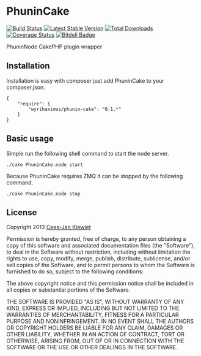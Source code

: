 PhuninCake
==========

[![Build Status](https://travis-ci.org/WyriHaximus/PhuninCake.png)](https://travis-ci.org/WyriHaximus/PhuninCake)
[![Latest Stable Version](https://poser.pugx.org/WyriHaximus/Phunin-Cake/v/stable.png)](https://packagist.org/packages/WyriHaximus/Phunin-Cake)
[![Total Downloads](https://poser.pugx.org/WyriHaximus/Phunin-Cake/downloads.png)](https://packagist.org/packages/WyriHaximus/Phunin-Cake)
[![Coverage Status](https://coveralls.io/repos/WyriHaximus/Phunin-Cake/badge.png)](https://coveralls.io/r/WyriHaximus/Phunin-Cake)
[![Bitdeli Badge](https://d2weczhvl823v0.cloudfront.net/WyriHaximus/phunincake/trend.png)](https://bitdeli.com/free "Bitdeli Badge")

PhuninNode CakePHP plugin wrapper

## Installation ##

Installation is easy with composer just add PhuninCake to your composer.json.

    {
        "require": {
            "wyrihaximus/phunin-cake": "0.1.*"
        }
    }

## Basic usage ##

Simple run the following shell command to start the node server.

    ./cake PhuninCake.node start

Because PhuninCake requires ZMQ it can be stopped by the following command.

    ./cake PhuninCake.node stop

## License ##

Copyright 2013 [Cees-Jan Kiewiet](http://wyrihaximus.net/)

Permission is hereby granted, free of charge, to any person
obtaining a copy of this software and associated documentation
files (the "Software"), to deal in the Software without
restriction, including without limitation the rights to use,
copy, modify, merge, publish, distribute, sublicense, and/or sell
copies of the Software, and to permit persons to whom the
Software is furnished to do so, subject to the following
conditions:

The above copyright notice and this permission notice shall be
included in all copies or substantial portions of the Software.

THE SOFTWARE IS PROVIDED "AS IS", WITHOUT WARRANTY OF ANY KIND,
EXPRESS OR IMPLIED, INCLUDING BUT NOT LIMITED TO THE WARRANTIES
OF MERCHANTABILITY, FITNESS FOR A PARTICULAR PURPOSE AND
NONINFRINGEMENT. IN NO EVENT SHALL THE AUTHORS OR COPYRIGHT
HOLDERS BE LIABLE FOR ANY CLAIM, DAMAGES OR OTHER LIABILITY,
WHETHER IN AN ACTION OF CONTRACT, TORT OR OTHERWISE, ARISING
FROM, OUT OF OR IN CONNECTION WITH THE SOFTWARE OR THE USE OR
OTHER DEALINGS IN THE SOFTWARE.

